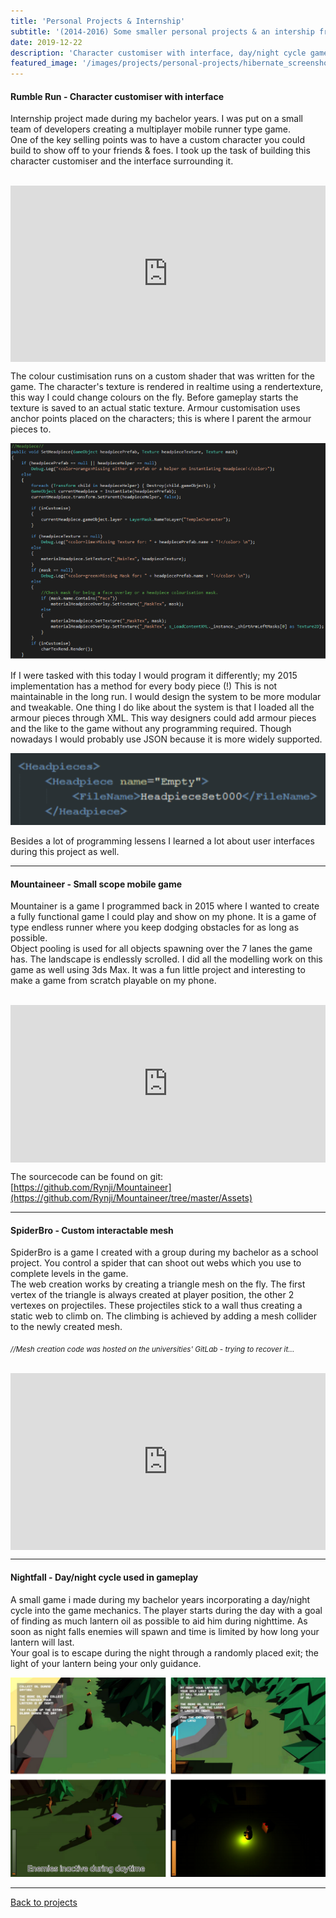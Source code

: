 ```yaml
---
title: 'Personal Projects & Internship'
subtitle: '(2014-2016) Some smaller personal projects & an intership from my bachelor years'
date: 2019-12-22
description: 'Character customiser with interface, day/night cycle game and a spidergame using an on-the-fly generated mesh as a web.'
featured_image: '/images/projects/personal-projects/hibernate_screenshot.png'
---
```


#### Rumble Run - Character customiser with interface

Internship project made during my bachelor years. I was put on a small team of developers creating a multiplayer mobile runner type game.  
One of the key selling points was to have a custom character you could build to show off to your friends & foes. I took up the task of building this character customiser and the interface surrounding it. 
<br/> <br/>

<div style="width:100%;height:0px;position:relative;padding-bottom:55.886%;"><iframe src="https://streamable.com/s/jcwar/mvmwew" frameborder="0" width="100%" height="100%" allowfullscreen style="width:100%;height:100%;position:absolute;left:0px;top:0px;overflow:hidden;"></iframe></div>

The colour custimisation runs on a custom shader that was written for the game. The character's texture is rendered in realtime using a rendertexture, this way I could change colours on the fly.
Before gameplay starts the texture is saved to an actual static texture. Armour customisation uses anchor points placed on the characters; this is where I parent the armour pieces to.  

![](/images/projects/personal-projects/rumble_run_head_code.png)

If I were tasked with this today I would program it differently; my 2015 implementation has a method for every body piece (!) This is not maintainable in the long run. I would design the system to be more modular and tweakable. 
One thing I do like about the system is that I loaded all the armour pieces through XML. This way designers could add armour pieces and the like to the game without any programming required. Though nowadays I would probably use JSON because it is more widely supported.

![](/images/projects/personal-projects/rumble_run_xml.png)

Besides a lot of programming lessens I learned a lot about user interfaces during this project as well. 

----

#### Mountaineer - Small scope mobile game

Mountainer is a game I programmed back in 2015 where I wanted to create a fully functional game I could play and show on my phone. It is a game of type endless runner where you keep dodging obstacles for as long as possible.  
Object pooling is used for all objects spawning over the 7 lanes the game has. The landscape is endlessly scrolled. I did all the modelling work on this game as well using 3ds Max. It was a fun little project and interesting to make a game from scratch playable on my phone. <br/><br/>

<div style="width:100%;height:0px;position:relative;padding-bottom:49.921%;"><iframe src="https://streamable.com/s/ka05g/jiwlef" frameborder="0" width="100%" height="100%" allowfullscreen style="width:100%;height:100%;position:absolute;left:0px;top:0px;overflow:hidden;"></iframe></div>

The sourcecode can be found on git: [https://github.com/Rynji/Mountaineer](https://github.com/Rynji/Mountaineer/tree/master/Assets)

----

#### SpiderBro - Custom interactable mesh

SpiderBro is a game I created with a group during my bachelor as a school project. You control a spider that can shoot out webs which you use to complete levels in the game.  
The web creation works by creating a triangle mesh on the fly. The first vertex of the triangle is always created at player position, the other 2 vertexes on projectiles. These projectiles stick to a wall thus creating a static web to climb on. The climbing is achieved by adding a mesh collider to the newly created mesh.

<sub>_//Mesh creation code was hosted on the universities' GitLab - trying to recover it..._ </sub><br/>
<br/>

<div style="width:100%;height:0px;position:relative;padding-bottom:56.226%;"><iframe src="https://streamable.com/s/rb7iy/tmjptt" frameborder="0" width="100%" height="100%" allowfullscreen style="width:100%;height:100%;position:absolute;left:0px;top:0px;overflow:hidden;"></iframe></div>

----

#### Nightfall - Day/night cycle used in gameplay

A small game i made during my bachelor years incorporating a day/night cycle into the game mechanics.
The player starts during the day with a goal of finding as much lantern oil as possible to aid him during nighttime. As soon as night falls enemies will spawn and time is limited by how long your lantern will last.  
Your goal is to escape during the night through a randomly placed exit; the light of your lantern being your only guidance.

![](/images/projects/personal-projects/nightfall.png)

----

[Back to projects]({{site.url}})


